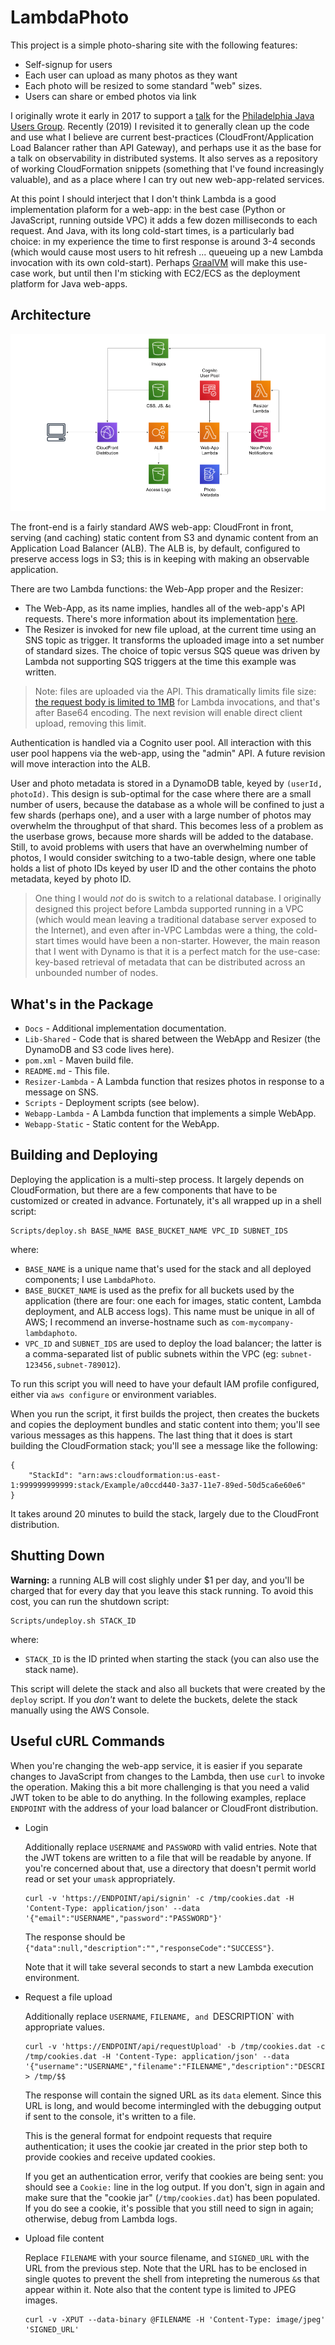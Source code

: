 # LambdaPhoto 

This project is a simple photo-sharing site with the following features:

* Self-signup for users
* Each user can upload as many photos as they want
* Each photo will be resized to some standard "web" sizes.
* Users can share or embed photos via link

I originally wrote it early in 2017 to support a [talk](Docs/jug_presentation.pdf)
for the [Philadelphia Java Users Group](https://www.meetup.com/PhillyJUG/). Recently
(2019) I revisited it to generally clean up the code and use what I believe are
current best-practices (CloudFront/Application Load Balancer rather than API Gateway),
and perhaps use it as the base for a talk on observability in distributed systems. It
also serves as a repository of working CloudFormation snippets (something that I've
found increasingly valuable), and as a place where I can try out new web-app-related
services.

At this point I should interject that I don't think Lambda is a good implementation
plaform for a web-app: in the best case (Python or JavaScript, running outside VPC)
it adds a few dozen milliseconds to each request. And Java, with its long cold-start
times, is a particularly bad choice: in my experience the time to first response is
around 3-4 seconds (which would cause most users to hit refresh ... queueing up a new
Lambda invocation with its own cold-start). Perhaps [GraalVM](https://www.graalvm.org/)
will make this use-case work, but until then I'm sticking with EC2/ECS as the deployment
platform for Java web-apps.


## Architecture 

![Architecture Diagram](Docs/architecture.png)

The front-end is a fairly standard AWS web-app: CloudFront in front, serving (and caching)
static content from S3 and dynamic content from an Application Load Balancer (ALB). The ALB
is, by default, configured to preserve access logs in S3; this is in keeping with making an
observable application.

There are two Lambda functions: the Web-App proper and the Resizer:

* The Web-App, as its name implies, handles all of the web-app's API requests. There's
  more information about its implementation [here](Docs/webapp.md).
* The Resizer is invoked for new file upload, at the current time using an SNS topic as
  trigger. It transforms the uploaded image into a set number of standard sizes. The
  choice of topic versus SQS queue was driven by Lambda not supporting SQS triggers at
  the time this example was written.

> Note: files are uploaded via the API. This dramatically limits file size: [the request
  body is limited to 1MB](https://docs.aws.amazon.com/elasticloadbalancing/latest/application/lambda-functions.html)
  for Lambda invocations, and that's after Base64 encoding. The next revision will
  enable direct client upload, removing this limit.

Authentication is handled via a Cognito user pool. All interaction with this user pool
happens via the web-app, using the "admin" API. A future revision will move interaction
into the ALB.

User and photo metadata is stored in a DynamoDB table, keyed by `(userId, photoId)`. This
design is sub-optimal for the case where there are a small number of users, because the
database as a whole will be confined to just a few shards (perhaps one), and a user with
a large number of photos may overwhelm the throughput of that shard. This becomes less of
a problem as the userbase grows, because more shards will be added to the database. Still,
to avoid problems with users that have an overwhelming number of photos, I would consider
switching to a two-table design, where one table holds a list of photo IDs keyed by user ID
and the other contains the photo metadata, keyed by photo ID.

> One thing I would _not_ do is switch to a relational database. I originally designed this
  project before Lambda supported running in a VPC (which would mean leaving a traditional
  database server exposed to the Internet), and even after in-VPC Lambdas were a thing, the
  cold-start times would have been a non-starter. However, the main reason that I went with
  Dynamo is that it is a perfect match for the use-case: key-based retrieval of metadata
  that can be distributed across an unbounded number of nodes.


## What's in the Package

* `Docs`              - Additional implementation documentation.
* `Lib-Shared`        - Code that is shared between the WebApp and Resizer (the DynamoDB and S3 code lives here).
* `pom.xml`           - Maven build file.
* `README.md`         - This file.
* `Resizer-Lambda`    - A Lambda function that resizes photos in response to a message on SNS.
* `Scripts`           - Deployment scripts (see below).
* `Webapp-Lambda`     - A Lambda function that implements a simple WebApp.
* `Webapp-Static`     - Static content for the WebApp.


## Building and Deploying

Deploying the application is a multi-step process. It largely depends on CloudFormation, but
there are a few components that have to be customized or created in advance. Fortunately,
it's all wrapped up in a shell script:

```
Scripts/deploy.sh BASE_NAME BASE_BUCKET_NAME VPC_ID SUBNET_IDS
```

where:

* `BASE_NAME` is a unique name that's used for the stack and all deployed components; I use `LambdaPhoto`.
* `BASE_BUCKET_NAME` is used as the prefix for all buckets used by the application (there are
   four: one each for images, static content, Lambda deployment, and ALB access logs). This
   name must be unique in all of AWS; I recommend an inverse-hostname such as `com-mycompany-lambdaphoto`.
*  `VPC_ID` and `SUBNET_IDS` are used to deploy the load balancer; the latter is a comma-separated
   list of public subnets within the VPC (eg: `subnet-123456,subnet-789012`).

To run this script you will need to have your default IAM profile configured, either via
`aws configure` or environment variables.

When you run the script, it first builds the project, then creates the buckets and copies the
deployment bundles and static content into them; you'll see various messages as this happens.
The last thing that it does is start building the CloudFormation stack; you'll see a message
like the following:

```
{
    "StackId": "arn:aws:cloudformation:us-east-1:999999999999:stack/Example/a0ccd440-3a37-11e7-89ed-50d5ca6e60e6"
}
```

It takes around 20 minutes to build the stack, largely due to the CloudFront distribution.


## Shutting Down

**Warning:** a running ALB will cost slighly under $1 per day, and you'll be charged that for
every day that you leave this stack running. To avoid this cost, you can run the shutdown script:

```
Scripts/undeploy.sh STACK_ID
```

where:

* `STACK_ID` is the ID printed when starting the stack (you can also use the stack name).

This script will delete the stack and also all buckets that were created by the `deploy` script.
If you _don't_ want to delete the buckets, delete the stack manually using the AWS Console.


## Useful cURL Commands

When you're changing the web-app service, it is easier if you separate changes to JavaScript
from changes to the Lambda, then use `curl` to invoke the operation. Making this a bit more
challenging is that you need a valid JWT token to be able to do anything. In the following
examples, replace `ENDPOINT` with the address of your load balancer or CloudFront distribution.

* Login

  Additionally replace `USERNAME` and `PASSWORD` with valid entries. Note that the JWT tokens
  are written to a file that will be readable by anyone. If you're concerned about that, use
  a directory that doesn't permit world read or set your `umask` appropriately.

  ```
  curl -v 'https://ENDPOINT/api/signin' -c /tmp/cookies.dat -H 'Content-Type: application/json' --data '{"email":"USERNAME","password":"PASSWORD"}'
  ```

  The response should be `{"data":null,"description":"","responseCode":"SUCCESS"}`.

  Note that it will take several seconds to start a new Lambda execution environment.

* Request a file upload

  Additionally replace `USERNAME`, `FILENAME, and `DESCRIPTION` with appropriate values.

  ```
  curl -v 'https://ENDPOINT/api/requestUpload' -b /tmp/cookies.dat -c /tmp/cookies.dat -H 'Content-Type: application/json' --data '{"username":"USERNAME","filename":"FILENAME","description":"DESCRIPTION","mimetype":"image/jpeg"}' > /tmp/$$
  ```

  The response will contain the signed URL as its `data` element. Since this URL is long,
  and would become intermingled with the debugging output if sent to the console, it's
  written to a file.

  This is the general format for endpoint requests that require authentication; it uses
  the cookie jar created in the prior step both to provide cookies and receive updated
  cookies.

  If you get an authentication error, verify that cookies are being sent: you should see
  a `Cookie:` line in the log output. If you don't, sign in again and make sure that the
  "cookie jar" (`/tmp/cookies.dat`) has been populated. If you do see a cookie, it's
  possible that you still need to sign in again; otherwise, debug from Lambda logs.

* Upload file content

  Replace `FILENAME` with your source filename, and `SIGNED_URL` with the URL from the
  previous step. Note that the URL has to be enclosed in single quotes to prevent the
  shell from intepreting the numerous `&`s that appear within it. Note also that the
  content type is limited to JPEG images.

  ```
  curl -v -XPUT --data-binary @FILENAME -H 'Content-Type: image/jpeg' 'SIGNED_URL'
  ```
